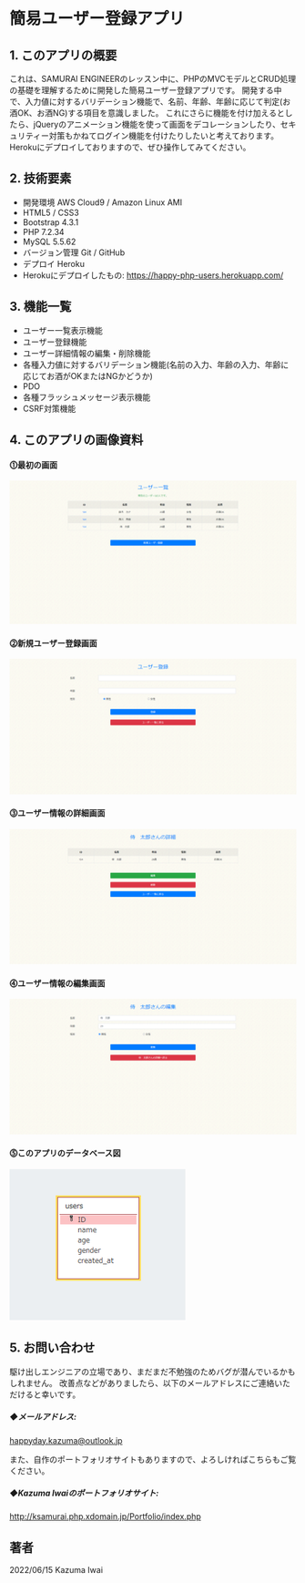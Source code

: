 # 簡易ユーザー登録アプリ

## 1. このアプリの概要
これは、SAMURAI ENGINEERのレッスン中に、PHPのMVCモデルとCRUD処理の基礎を理解するために開発した簡易ユーザー登録アプリです。
開発する中で、入力値に対するバリデーション機能で、名前、年齢、年齢に応じて判定(お酒OK、お酒NG)する項目を意識しました。
これにさらに機能を付け加えるとしたら、jQueryのアニメーション機能を使って画面をデコレーションしたり、セキュリティー対策もかねてログイン機能を付けたりしたいと考えております。
Herokuにデプロイしておりますので、ぜひ操作してみてください。

## 2. 技術要素

- 開発環境 AWS Cloud9 / Amazon Linux AMI
- HTML5 / CSS3
- Bootstrap 4.3.1
- PHP 7.2.34
- MySQL 5.5.62
- バージョン管理 Git / GitHub
- デプロイ Heroku
- Herokuにデプロイしたもの: https://happy-php-users.herokuapp.com/

## 3. 機能一覧
- ユーザー一覧表示機能
- ユーザー登録機能
- ユーザー詳細情報の編集・削除機能
- 各種入力値に対するバリデーション機能(名前の入力、年齢の入力、年齢に応じてお酒がOKまたはNGかどうか)
- PDO
- 各種フラッシュメッセージ表示機能
- CSRF対策機能

## 4. このアプリの画像資料

#### ⓵最初の画面
![最初の画面](/images/sample_1.jpg)

#### ⓶新規ユーザー登録画面
![新規ユーザー登録画面](/images/sample_2.jpg)

#### ⓷ユーザー情報の詳細画面
![ユーザー情報の詳細画面](/images/sample_3.jpg)

#### ⓸ユーザー情報の編集画面
![ユーザー情報の編集画面](/images/sample_4.jpg)

#### ⓹このアプリのデータベース図
![このアプリのデータベース図](/images/PHP_users_database.jpg)


## 5. お問い合わせ
駆け出しエンジニアの立場であり、まだまだ不勉強のためバグが潜んでいるかもしれません。
改善点などがありましたら、以下のメールアドレスにご連絡いただけると幸いです。

##### ◆メールアドレス:
happyday.kazuma@outlook.jp

また、自作のポートフォリオサイトもありますので、よろしければこちらもご覧ください。

##### ◆Kazuma Iwaiのポートフォリオサイト:
http://ksamurai.php.xdomain.jp/Portfolio/index.php

## 著者
2022/06/15 Kazuma Iwai